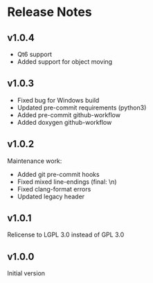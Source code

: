 # Release Notes

## v1.0.4

- Qt6 support
- Added support for object moving

## v1.0.3

- Fixed bug for Windows build
- Updated pre-commit requirements (python3)
- Added pre-commit github-workflow
- Added doxygen github-workflow

## v1.0.2

Maintenance work:
 - Added git pre-commit hooks
 - Fixed mixed line-endings (final: \n)
 - Fixed clang-format errors
 - Updated legacy header

## v1.0.1

Relicense to LGPL 3.0 instead of GPL 3.0

## v1.0.0

Initial version
